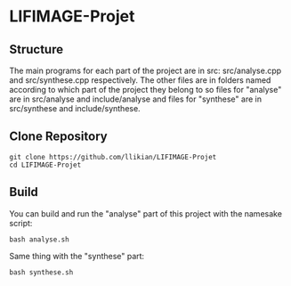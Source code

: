 # LIFIMAGE-Projet

## Structure
The main programs for each part of the project are in src: src/analyse.cpp and src/synthese.cpp
respectively. The other files are in folders named according to which part of the project they belong
to so files for "analyse" are in src/analyse and include/analyse and files for "synthese" are in
src/synthese and include/synthese.

## Clone Repository
```shell
git clone https://github.com/llikian/LIFIMAGE-Projet
cd LIFIMAGE-Projet
```

## Build
You can build and run the "analyse" part of this project with the namesake script:
```shell
bash analyse.sh
```

Same thing with the "synthese" part:
```shell
bash synthese.sh
```